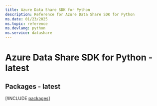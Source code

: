 ```yaml
---
title: Azure Data Share SDK for Python
description: Reference for Azure Data Share SDK for Python
ms.date: 01/23/2025
ms.topic: reference
ms.devlang: python
ms.service: datashare
---
```

# Azure Data Share SDK for Python - latest
## Packages - latest
[!INCLUDE [packages](data-share-index.md)]